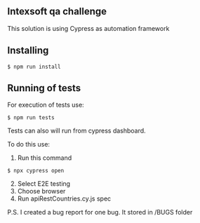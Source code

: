 ## Intexsoft qa challenge

This solution is using Cypress as automation framework


## Installing
```
$ npm run install
```

## Running of tests

For execution of tests use:
```
$ npm run tests
```
Tests can also will run from cypress dashboard. 

To do this use: 
1. Run this command
```
$ npx cypress open
```
2. Select E2E testing
3. Choose browser
4. Run apiRestCountries.cy.js spec

P.S. I created a bug report for one bug. It stored in /BUGS folder
